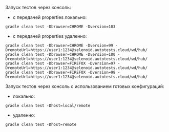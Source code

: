 Запуск тестов через консоль:
- с передачей properties локально:

```
gradle clean test -Dbrowser=CHROME -Dversion=103
```

- с передачей properties удаленно:

```
gradle clean test -Dbrowser=CHROME -Dversion=99 -DremoteUrl=https://user1:1234@selenoid.autotests.cloud/wd/hub/
gradle clean test -Dbrowser=CHROME -Dversion=100 -DremoteUrl=https://user1:1234@selenoid.autotests.cloud/wd/hub/
gradle clean test -Dbrowser=FIREFOX -Dversion=97 -DremoteUrl=https://user1:1234@selenoid.autotests.cloud/wd/hub/
gradle clean test -Dbrowser=FIREFOX -Dversion=98 -DremoteUrl=https://user1:1234@selenoid.autotests.cloud/wd/hub/
```

Запуск тестов через консоль с использованием готовых конфигураций:
- локально:

```
gradle clean test -Dhost=local/remote
```

- удаленно:

```
gradle clean test -Dhost=remote
```


